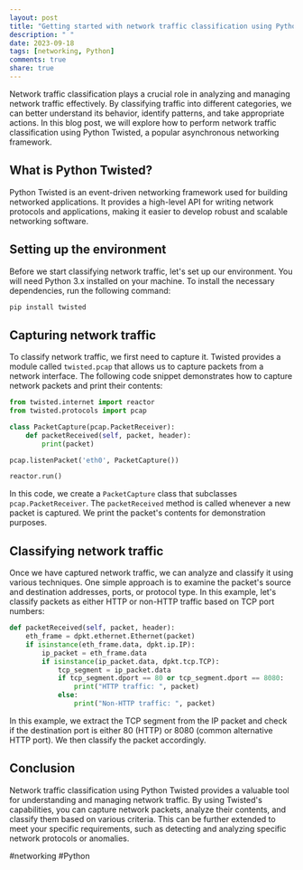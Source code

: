 ```yaml
---
layout: post
title: "Getting started with network traffic classification using Python Twisted"
description: " "
date: 2023-09-18
tags: [networking, Python]
comments: true
share: true
---
```


Network traffic classification plays a crucial role in analyzing and managing network traffic effectively. By classifying traffic into different categories, we can better understand its behavior, identify patterns, and take appropriate actions. In this blog post, we will explore how to perform network traffic classification using Python Twisted, a popular asynchronous networking framework.

## What is Python Twisted?

Python Twisted is an event-driven networking framework used for building networked applications. It provides a high-level API for writing network protocols and applications, making it easier to develop robust and scalable networking software.

## Setting up the environment

Before we start classifying network traffic, let's set up our environment. You will need Python 3.x installed on your machine. To install the necessary dependencies, run the following command:

```bash
pip install twisted
```

## Capturing network traffic

To classify network traffic, we first need to capture it. Twisted provides a module called `twisted.pcap` that allows us to capture packets from a network interface. The following code snippet demonstrates how to capture network packets and print their contents:

```python
from twisted.internet import reactor
from twisted.protocols import pcap

class PacketCapture(pcap.PacketReceiver):
    def packetReceived(self, packet, header):
        print(packet)

pcap.listenPacket('eth0', PacketCapture())

reactor.run()
```

In this code, we create a `PacketCapture` class that subclasses `pcap.PacketReceiver`. The `packetReceived` method is called whenever a new packet is captured. We print the packet's contents for demonstration purposes.

## Classifying network traffic

Once we have captured network traffic, we can analyze and classify it using various techniques. One simple approach is to examine the packet's source and destination addresses, ports, or protocol type. In this example, let's classify packets as either HTTP or non-HTTP traffic based on TCP port numbers:

```python
def packetReceived(self, packet, header):
    eth_frame = dpkt.ethernet.Ethernet(packet)
    if isinstance(eth_frame.data, dpkt.ip.IP):
        ip_packet = eth_frame.data
        if isinstance(ip_packet.data, dpkt.tcp.TCP):
            tcp_segment = ip_packet.data
            if tcp_segment.dport == 80 or tcp_segment.dport == 8080:
                print("HTTP traffic: ", packet)
            else:
                print("Non-HTTP traffic: ", packet)
```

In this example, we extract the TCP segment from the IP packet and check if the destination port is either 80 (HTTP) or 8080 (common alternative HTTP port). We then classify the packet accordingly.

## Conclusion

Network traffic classification using Python Twisted provides a valuable tool for understanding and managing network traffic. By using Twisted's capabilities, you can capture network packets, analyze their contents, and classify them based on various criteria. This can be further extended to meet your specific requirements, such as detecting and analyzing specific network protocols or anomalies.

#networking #Python